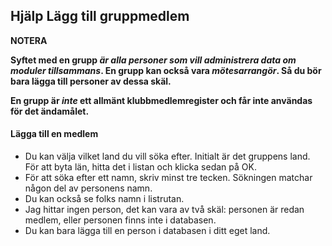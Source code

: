 ﻿## Hjälp Lägg till gruppmedlem
**NOTERA**

**Syftet med en grupp *är alla personer som vill administrera data om moduler tillsammans*.
En grupp kan också vara *mötesarrangör*.
Så du bör bara lägga till personer av dessa skäl.**

**En grupp är *inte* ett allmänt klubbmedlemregister och får inte användas för det ändamålet.**

#### Lägga till en medlem
- Du kan välja vilket land du vill söka efter. Initialt är det gruppens land.
För att byta län, hitta det i listan och klicka sedan på OK.
- För att söka efter ett namn, skriv minst tre tecken.
Sökningen matchar någon del av personens namn.
- Du kan också se folks namn i listrutan.
- Jag hittar ingen person, det kan vara av två skäl:
personen är redan medlem, eller personen finns inte i databasen.
- Du kan bara lägga till en person i databasen i ditt eget land.